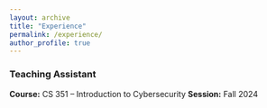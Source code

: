 ```yaml
---
layout: archive
title: "Experience"
permalink: /experience/
author_profile: true
---
```

### Teaching Assistant

**Course:** CS 351 – Introduction to Cybersecurity
**Session:** Fall 2024

<!-- 
- Assisted with course planning, organization, and material preparation.
- Conducted discussion sections and provided support for students with course materials.
- Graded assignments, exams, and projects.
- Mentored students and provided academic guidance.

### Research Assistant

**Project:** [Project Title], [Institution/Organization Name]  
**Session:** [Month, Year] – [Month, Year]

- Conducted research on [brief description of research focus].
- Collected and analyzed data using [methods/software].
- Contributed to writing research papers and reports.

### Industry Internship

**Position:** [Job Title], [Company Name]  
**Session:** [Month, Year] – [Month, Year]

- Collaborated with a team of engineers/developers on [specific project or task].
- Developed [tools/technologies] to improve [aspect of project].
- Presented findings and solutions to senior management.
-->

